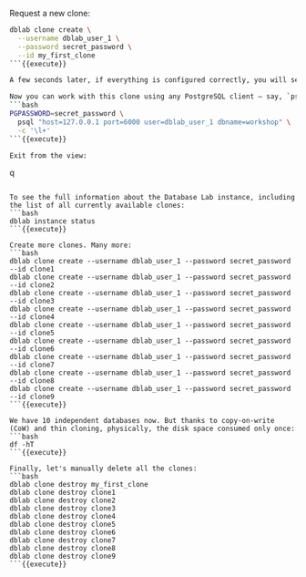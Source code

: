 Request a new clone:
```bash
dblab clone create \
  --username dblab_user_1 \
  --password secret_password \
  --id my_first_clone
```{{execute}}

A few seconds later, if everything is configured correctly, you will see that the clone is ready to be used.

Now you can work with this clone using any PostgreSQL client – say, `psql`:
```bash
PGPASSWORD=secret_password \
  psql "host=127.0.0.1 port=6000 user=dblab_user_1 dbname=workshop" \
  -c '\l+'
```{{execute}}

Exit from the view:
```
q
```{{execute}}

To see the full information about the Database Lab instance, including the list of all currently available clones:
```bash
dblab instance status
```{{execute}}

Create more clones. Many more:
```bash
dblab clone create --username dblab_user_1 --password secret_password --id clone1
dblab clone create --username dblab_user_1 --password secret_password --id clone2
dblab clone create --username dblab_user_1 --password secret_password --id clone3
dblab clone create --username dblab_user_1 --password secret_password --id clone4
dblab clone create --username dblab_user_1 --password secret_password --id clone5
dblab clone create --username dblab_user_1 --password secret_password --id clone6
dblab clone create --username dblab_user_1 --password secret_password --id clone7
dblab clone create --username dblab_user_1 --password secret_password --id clone8
dblab clone create --username dblab_user_1 --password secret_password --id clone9
```{{execute}}

We have 10 independent databases now. But thanks to copy-on-write (CoW) and thin cloning, physically, the disk space consumed only once:
```bash
df -hT
```{{execute}}

Finally, let's manually delete all the clones:
```bash
dblab clone destroy my_first_clone
dblab clone destroy clone1
dblab clone destroy clone2
dblab clone destroy clone3
dblab clone destroy clone4
dblab clone destroy clone5
dblab clone destroy clone6
dblab clone destroy clone7
dblab clone destroy clone8
dblab clone destroy clone9
```{{execute}}
